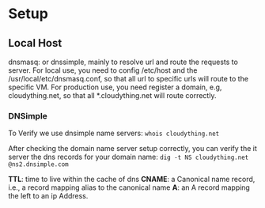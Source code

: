 # Setup # 

## Local Host ##
dnsmasq: or dnssimple, mainly to resolve url and route the requests to server. 
For local use, you need to config /etc/host and the /usr/local/etc/dnsmasq.conf, so that all url to specific urls will route to the specific VM.
For production use, you need register a domain, e.g, cloudything.net, so that all *.cloudything.net will route correctly.

### DNSimple ###
To Verify we use dnsimple name servers:
`whois cloudything.net`

After checking the domain name server setup correctly, you can verify the it server the dns records for your domain name:
`dig -t NS cloudything.net @ns2.dnsimple.com`

**TTL**: time to live within the cache of dns
**CNAME**: a Canonical name record, i.e., a record mapping alias to the canonical name
**A**: an A record mapping the left to an ip Address.

